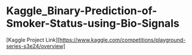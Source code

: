 # Kaggle_Binary-Prediction-of-Smoker-Status-using-Bio-Signals


[Kaggle Project Link][https://www.kaggle.com/competitions/playground-series-s3e24/overview]
